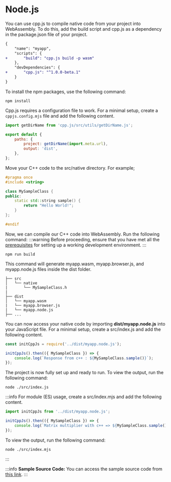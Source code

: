 # Node.js

You can use cpp.js to compile native code from your project into WebAssembly. To do this, add the build script and cpp.js as a dependency in the package.json file of your project.

```diff title="package.json"
{
    "name": "myapp",
    "scripts": {
+       "build": "cpp.js build -p wasm"
    },
    "devDependencies": {
+       "cpp.js": "^1.0.0-beta.1"
    }
}
```

To install the npm packages, use the following command:
```shell npm2yarn
npm install
```

Cpp.js requires a configuration file to work. For a minimal setup, create a `cppjs.config.mjs` file and add the following content.

```js title="cppjs.config.mjs"
import getDirName from 'cpp.js/src/utils/getDirName.js';

export default {
    paths: {
        project: getDirName(import.meta.url),
        output: 'dist',
    },
};
```

Move your C++ code to the src/native directory. For example;

```cpp title="src/native/MySampleClass.h"
#pragma once
#include <string>

class MySampleClass {
public:
    static std::string sample() {
        return "Hello World!";
    }
};

#endif
```

Now, we can compile our C++ code into WebAssembly. Run the following command:
:::warning
Before proceeding, ensure that you have met all the [prerequisites](/docs/Guide/Getting%20Started/prerequisites) for setting up a working development environment.
:::
```shell npm2yarn
npm run build
```

This command will generate myapp.wasm, myapp.browser.js, and myapp.node.js files inside the dist folder.

```
├── src
│   └── native
|       └── MySampleClass.h
|
├── dist
│   └── myapp.wasm
|   └── myapp.browser.js
|   └── myapp.node.js
├── ...
```

You can now access your native code by importing **dist/myapp.node.js** into your JavaScript file. For a minimal setup, create a src/index.js and add the following content.

```js title="src/index.js"
const initCppJs = require('../dist/myapp.node.js');

initCppJs().then(({ MySampleClass }) => {
    console.log(`Response from c++ : ${MySampleClass.sample()}`);
});
```

The project is now fully set up and ready to run. To view the output, run the following command:

```shell
node ./src/index.js
```

:::info
For module (ES) usage, create a src/index.mjs and add the following content.

```js title="src/index.mjs"
import initCppJs from '../dist/myapp.node.js';

initCppJs().then(({ MySampleClass }) => {
    console.log(`Matrix multiplier with c++ => ${MySampleClass.sample()}`);
});
```

To view the output, run the following command:

```shell
node ./src/index.mjs
```
:::

:::info
**Sample Source Code:** You can access the sample source code from [this link](https://github.com/bugra9/cpp.js/tree/main/samples/cppjs-sample-backend-nodejs-wasm).
:::
